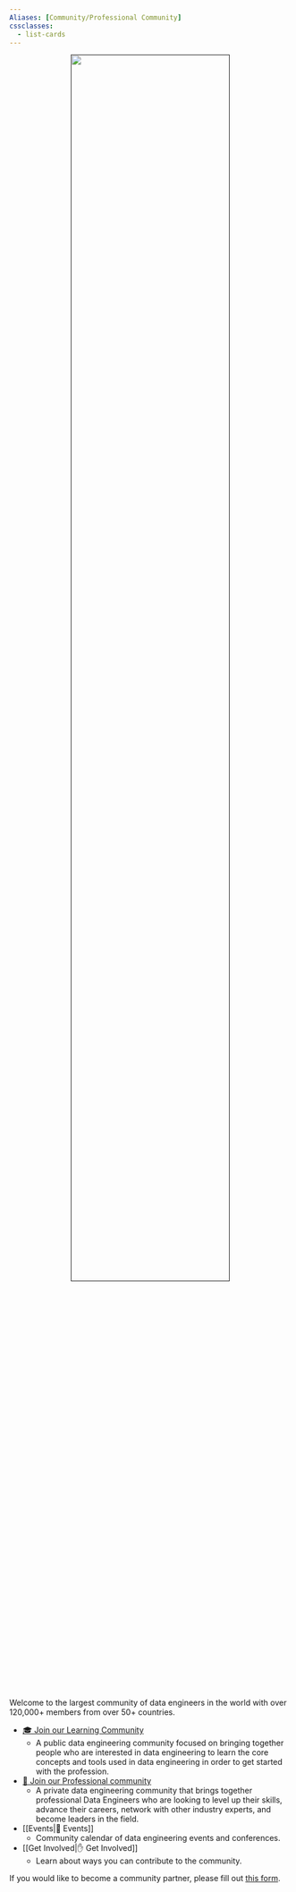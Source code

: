 ```yaml
---
Aliases: [Community/Professional Community]
cssclasses:
  - list-cards
---
```


<center>
<div style="margin:0 auto;">
 <a href="">
      <img src="https://publish-01.obsidian.md/access/e5408ef24c9251b993f742b19645ad44/Assets/wes-lewis-zt6OxRORM2g-unsplash.jpg" width=75%>
 </a>
<div>
</center>

Welcome to the largest community of data engineers in the world with over 120,000+ members from over 50+ countries.

- [🎓 Join our Learning Community](https://www.reddit.com/r/dataengineering/)
	- A public data engineering community focused on bringing together people who are interested in data engineering to learn the core concepts and tools used in data engineering in order to get started with the profession.
- [👔 Join our Professional community](https://community.dataengineering.wiki/)
	- A private data engineering community that brings together professional Data Engineers who are looking to level up their skills, advance their careers, network with other industry experts, and become leaders in the field.
- [[Events|📅 Events]]
	- Community calendar of data engineering events and conferences.
- [[Get Involved|✋ Get Involved]]
	- Learn about ways you can contribute to the community.

If you would like to become a community partner, please fill out [this form](https://tally.so/r/wvrVk4).
